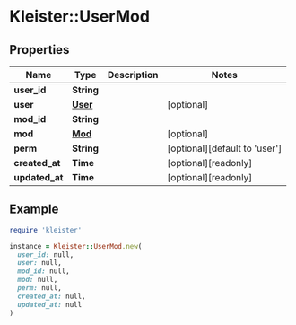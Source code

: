 # Kleister::UserMod

## Properties

| Name | Type | Description | Notes |
| ---- | ---- | ----------- | ----- |
| **user_id** | **String** |  |  |
| **user** | [**User**](User.md) |  | [optional] |
| **mod_id** | **String** |  |  |
| **mod** | [**Mod**](Mod.md) |  | [optional] |
| **perm** | **String** |  | [optional][default to &#39;user&#39;] |
| **created_at** | **Time** |  | [optional][readonly] |
| **updated_at** | **Time** |  | [optional][readonly] |

## Example

```ruby
require 'kleister'

instance = Kleister::UserMod.new(
  user_id: null,
  user: null,
  mod_id: null,
  mod: null,
  perm: null,
  created_at: null,
  updated_at: null
)
```


